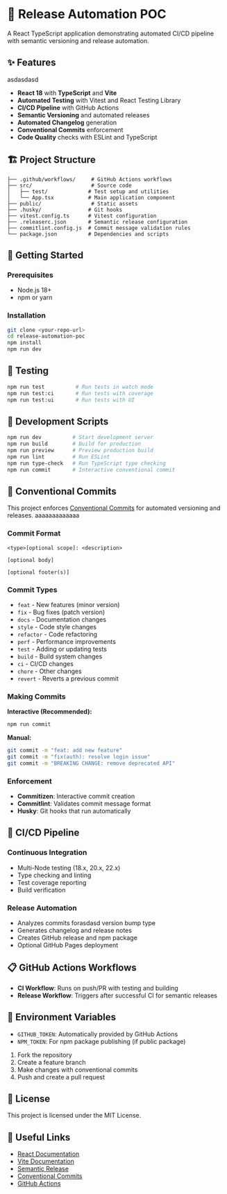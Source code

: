 # 🚀 Release Automation POC

A React TypeScript application demonstrating automated CI/CD pipeline with semantic versioning and release automation.

## ✨ Features

asdasdasd

- **React 18** with **TypeScript** and **Vite**
- **Automated Testing** with Vitest and React Testing Library
- **CI/CD Pipeline** with GitHub Actions
- **Semantic Versioning** and automated releases
- **Automated Changelog** generation
- **Conventional Commits** enforcement
- **Code Quality** checks with ESLint and TypeScript

## 🏗️ Project Structure

```
├── .github/workflows/     # GitHub Actions workflows
├── src/                   # Source code
│   ├── test/             # Test setup and utilities
│   └── App.tsx           # Main application component
├── public/                # Static assets
├── .husky/               # Git hooks
├── vitest.config.ts      # Vitest configuration
├── .releaserc.json       # Semantic release configuration
├── commitlint.config.js  # Commit message validation rules
└── package.json          # Dependencies and scripts
```

## 🚀 Getting Started

### Prerequisites

- Node.js 18+
- npm or yarn

### Installation

```bash
git clone <your-repo-url>
cd release-automation-poc
npm install
npm run dev
```

## 🧪 Testing

```bash
npm run test          # Run tests in watch mode
npm run test:ci       # Run tests with coverage
npm run test:ui       # Run tests with UI
```

## 🔧 Development Scripts

```bash
npm run dev          # Start development server
npm run build        # Build for production
npm run preview      # Preview production build
npm run lint         # Run ESLint
npm run type-check   # Run TypeScript type checking
npm run commit       # Interactive conventional commit
```

## 📝 Conventional Commits

This project enforces [Conventional Commits](https://www.conventionalcommits.org/) for automated versioning and releases.
aaaaaaaaaaaaa

### Commit Format

```
<type>[optional scope]: <description>

[optional body]

[optional footer(s)]
```

### Commit Types

- `feat` - New features (minor version)
- `fix` - Bug fixes (patch version)
- `docs` - Documentation changes
- `style` - Code style changes
- `refactor` - Code refactoring
- `perf` - Performance improvements
- `test` - Adding or updating tests
- `build` - Build system changes
- `ci` - CI/CD changes
- `chore` - Other changes
- `revert` - Reverts a previous commit

### Making Commits

**Interactive (Recommended):**

```bash
npm run commit
```

**Manual:**

```bash
git commit -m "feat: add new feature"
git commit -m "fix(auth): resolve login issue"
git commit -m "BREAKING CHANGE: remove deprecated API"
```

### Enforcement

- **Commitizen**: Interactive commit creation
- **Commitlint**: Validates commit message format
- **Husky**: Git hooks that run automatically

## 🚀 CI/CD Pipeline

### Continuous Integration

- Multi-Node testing (18.x, 20.x, 22.x)
- Type checking and linting
- Test coverage reporting
- Build verification

### Release Automation

- Analyzes commits forasdasd version bump type
- Generates changelog and release notes
- Creates GitHub release and npm package
- Optional GitHub Pages deployment

## 📋 GitHub Actions Workflows

- **CI Workflow**: Runs on push/PR with testing and building
- **Release Workflow**: Triggers after successful CI for semantic releases

## 🔐 Environment Variables

- `GITHUB_TOKEN`: Automatically provided by GitHub Actions
- `NPM_TOKEN`: For npm package publishing (if public package)

1. Fork the repository
2. Create a feature branch
3. Make changes with conventional commits
4. Push and create a pull request

## 📝 License

This project is licensed under the MIT License.

## 🔗 Useful Links

- [React Documentation](https://react.dev/)
- [Vite Documentation](https://vitejs.dev/)
- [Semantic Release](https://semantic-release.gitbook.io/)
- [Conventional Commits](https://www.conventionalcommits.org/)
- [GitHub Actions](https://docs.github.com/en/actions)
